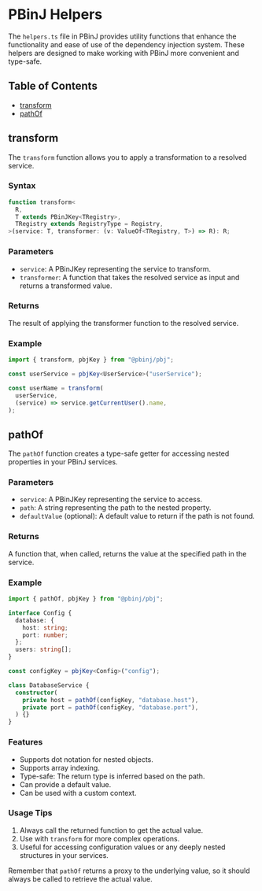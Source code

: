 # PBinJ Helpers

The `helpers.ts` file in PBinJ provides utility functions that enhance the functionality and ease of use of the dependency injection system. These helpers are designed to make working with PBinJ more convenient and type-safe.

## Table of Contents

- [transform](#transform)
- [pathOf](#pathof)

## transform

The `transform` function allows you to apply a transformation to a resolved service.

### Syntax

```typescript
function transform<
  R,
  T extends PBinJKey<TRegistry>,
  TRegistry extends RegistryType = Registry,
>(service: T, transformer: (v: ValueOf<TRegistry, T>) => R): R;
```

### Parameters

- `service`: A PBinJKey representing the service to transform.
- `transformer`: A function that takes the resolved service as input and returns a transformed value.

### Returns

The result of applying the transformer function to the resolved service.

### Example

```typescript
import { transform, pbjKey } from "@pbinj/pbj";

const userService = pbjKey<UserService>("userService");

const userName = transform(
  userService,
  (service) => service.getCurrentUser().name,
);
```

## pathOf

The `pathOf` function creates a type-safe getter for accessing nested properties in your PBinJ services.

### Parameters

- `service`: A PBinJKey representing the service to access.
- `path`: A string representing the path to the nested property.
- `defaultValue` (optional): A default value to return if the path is not found.

### Returns

A function that, when called, returns the value at the specified path in the service.

### Example

```typescript
import { pathOf, pbjKey } from "@pbinj/pbj";

interface Config {
  database: {
    host: string;
    port: number;
  };
  users: string[];
}

const configKey = pbjKey<Config>("config");

class DatabaseService {
  constructor(
    private host = pathOf(configKey, "database.host"),
    private port = pathOf(configKey, "database.port"),
  ) {}
}
```

### Features

- Supports dot notation for nested objects.
- Supports array indexing.
- Type-safe: The return type is inferred based on the path.
- Can provide a default value.
- Can be used with a custom context.

### Usage Tips

1. Always call the returned function to get the actual value.
2. Use with `transform` for more complex operations.
3. Useful for accessing configuration values or any deeply nested structures in your services.

Remember that `pathOf` returns a proxy to the underlying value, so it should always be called to retrieve the actual value.
